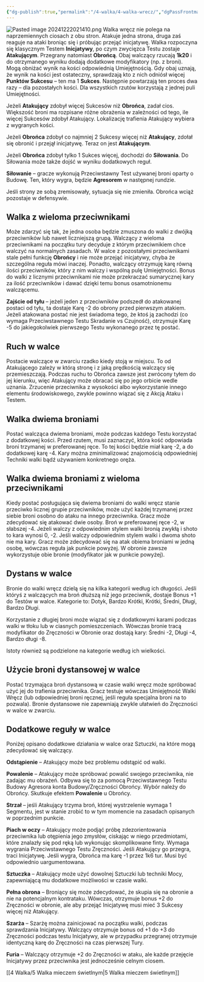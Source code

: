 ```yaml
---
{"dg-publish":true,"permalink":"/4-walka/4-walka-wrecz/","dgPassFrontmatter":true}
---
```


![Pasted image 20241222021410.png](/img/user/6%20Obrazy/Pasted%20image%2020241222021410.png)
Walka wręcz nie polega na naprzemiennych ciosach z obu stron. Atakuje jedna strona, druga zaś reaguje na ataki broniąc się i próbując przejąć inicjatywę. Walka rozpoczyna się klasycznym Testem **Inicjatywy**, po czym zwycięzca Testu zostaje **Atakującym**. Przegrany natomiast **Obrońcą**. Obaj walczący rzucają **1k20** i do otrzymanego wyniku dodają dodatkowe modyfikatory (np. z broni). Mogą obniżać wynik na kości odpowiednią Umiejętnością. Gdy obaj uznają, że wynik na kości jest ostateczny, sprawdzają kto z nich odniósł więcej **Punktów Sukcesu** – ten ma 1 **Sukces**. Następnie powtarzają ten proces dwa razy – dla pozostałych kości. Dla wszystkich rzutów korzystają z jednej puli Umiejętności.

Jeżeli **Atakujący** zdobył więcej Sukcesów niż **Obrońca**, zadał cios. Większość broni ma rozpisane różne obrażenia w zależności od tego, ile więcej Sukcesów zdobył Atakujący. Lokalizację trafienia Atakujący wybiera z wygranych kości.

Jeżeli **Obrońca** zdobył co najmniej 2 Sukcesy więcej niż **Atakujący**, zdołał się obronić i przejął inicjatywę. Teraz on jest **Atakującym**. 

Jeżeli **Obrońca** zdobył tylko 1 Sukces więcej, dochodzi do **Siłowania**. Do Siłowania może także dojść w wyniku dodatkowych reguł.

**Siłowanie** – gracze wykonują Przeciwstawny Test używanej broni oparty o Budowę. Ten, który wygra, będzie **Agresorem** w następnej rundzie.

Jeśli strony ze sobą zremisowały, sytuacja się nie zmieniła. Obrońca wciąż pozostaje w defensywie. 

## Walka z wieloma przeciwnikami

Może zdarzyć się tak, że jedna osoba będzie zmuszona do walki z dwójką przeciwników lub nawet liczniejszą grupą. Walczący z wieloma przeciwnikami na początku tury decyduje z którym przeciwnikiem chce walczyć na normalnych zasadach. W walce z pozostałymi przeciwnikami stale pełni funkcję **Obrońcy** i nie może przejąć inicjatywy, chyba że szczególna reguła mówi inaczej. Ponadto, walczący otrzymuję karę równą ilości przeciwników, który z nim walczy i wspólną pulę Umiejętności. Bonus do walki z licznymi przeciwnikami nie może przekraczać sumarycznej kary za ilość przeciwników i dawać dzięki temu bonus osamotnionemu walczącemu.

**Zajście od tyłu** – jeżeli jeden z przeciwników podszedł do atakowanej postaci od tyłu, ta dostaje Karę -2 do obrony przed pierwszym atakiem. Jeżeli atakowana postać nie jest świadoma tego, że ktoś ją zachodzi (co wymaga Przeciwstawnego Testu Skradanie vs Czujność), otrzymuje Karę -5 do jakiegokolwiek pierwszego Testu wykonanego przez tę postać.

## Ruch w walce

Postacie walczące w zwarciu rzadko kiedy stoją w miejscu. To od Atakującego zależy w którą stronę i z jaką prędkością walczący się przemieszczają. Podczas ruchu to Obrońca zawsze jest zwrócony tyłem do jej kierunku, więc Atakujący może obracać się po jego orbicie wedle uznania. Zrzucenie przeciwnika z wysokości albo wykorzystanie innego elementu środowiskowego, zwykle powinno wiązać się z Akcją Ataku i Testem.

## Walka dwiema broniami

Postać walcząca dwiema broniami, może podczas każdego Testu korzystać z dodatkowej kości. Przed rzutem, musi zaznaczyć, która kość odpowiada broni trzymanej w preferowanej ręce. To tej kości będzie miał karę -2, a do dodatkowej karę -4. Kary można zminimalizować znajomością odpowiedniej Techniki walki bądź używaniem konkretnego oręża.

## Walka dwiema broniami z wieloma przeciwnikami

Kiedy postać posługująca się dwiema broniami do walki wręcz stanie przeciwko licznej grupie przeciwników, może użyć każdej trzymanej przez siebie broni osobno do ataku na innego przeciwnika. Gracz może zdecydować się atakować dwie osoby. Broń w preferowanej ręce -2, w słabszej -4. Jeżeli walczy z odpowiednim stylem walki bronią zwykłą i shoto to kara wynosi 0, -2. Jeśli walczy odpowiednim stylem walki i dwoma shoto nie ma kary. Gracz może zdecydować się na atak obiema broniami w jedną osobę, wówczas reguła jak punkcie powyżej. W obronie zawsze wykorzystuje obie bronie (modyfikator jak w punkcie powyżej).

## Dystans w walce

Bronie do walki wręcz dzielą się na kilka kategorii według ich długości. Jeśli któryś z walczących ma broń dłuższą niż jego przeciwnik, dostaje Bonus +1 do Testów w walce. Kategorie to: Dotyk, Bardzo Krótki, Krótki, Średni, Długi, Bardzo Długi.

Korzystanie z długiej broni może wiązać się z dodatkowymi karami podczas walki w tłoku lub w ciasnych pomieszczeniach. Wówczas bronie tracą modyfikator do Zręczności w Obronie oraz dostają kary: Średni -2, Długi -4, Bardzo długi -8.

Istoty również są podzielone na kategorie według ich wielkości.

## Użycie broni dystansowej w walce

Postać trzymająca broń dystansową w czasie walki wręcz może spróbować użyć jej do trafienia przeciwnika. Gracz testuje wówczas Umiejętność Walki Wręcz (lub odpowiedniej broni ręcznej, jeśli reguła specjalna broni na to pozwala). Bronie dystansowe nie zapewniają zwykle ułatwień do Zręczności w walce w zwarciu.

## Dodatkowe reguły w walce

Poniżej opisano dodatkowe działania w walce oraz Sztuczki, na które mogą zdecydować się walczący.

**Odstąpienie** – Atakujący może bez problemu odstąpić od walki.

**Powalenie** – Atakujący może spróbować powalić swojego przeciwnika, nie zadając mu obrażeń. Odbywa się to za pomocą Przeciwstawnego Testu Budowy Agresora konta Budowy/Zręczności Obrońcy. Wybór należy do Obrońcy. Skutkuje efektem **Powalenie** u Obrońcy.

**Strzał** – jeśli Atakujący trzyma broń, której wystrzelenie wymaga 1 Segmentu, jest w stanie zrobić to w tym momencie na zasadach opisanych w poprzednim punkcie.

**Piach w oczy** – Atakujący może podjąć próbę zdezorientowania przeciwnika lub otępienia jego zmysłów, ciskając w niego przedmiotami, które znalazły się pod ręką lub wykonując skomplikowane finty. Wymaga wygrania Przeciwstawnego Testu Zręczności. Jeśli Atakujący go przegra, traci Inicjatywę. Jeśli wygra, Obrońca ma karę -1 przez 1k6 tur. Musi być odpowiednio uargumentowana.

**Sztuczka** – Atakujący może użyć dowolnej Sztuczki lub techniki Mocy, zapewniającą mu dodatkowe możliwości w czasie walki.

**Pełna obrona** – Broniący się może zdecydować, że skupia się na obronie a nie na potencjalnym kontrataku. Wówczas, otrzymuje bonus +2 do Zręczności w obronie, ale aby przejąć Inicjatywę musi mieć 3 Sukcesy więcej niż Atakujący.

**Szarża** – Szarżę można zainicjować na początku walki, podczas sprawdzania Inicjatywy. Walczący otrzymuje bonus od +1 do +3 do Zręczności podczas testu Inicjatywy, ale w przypadku przegranej otrzymuje identyczną karę do Zręczności na czas pierwszej Tury.

**Furia** – Walczący otrzymuje +2 do Zręczności w ataku, ale każde przejęcie Inicjatywy przez przeciwnika jest jednocześnie celnym ciosem.

[[4 Walka/5 Walka mieczem świetlnym\|5 Walka mieczem świetlnym]]
